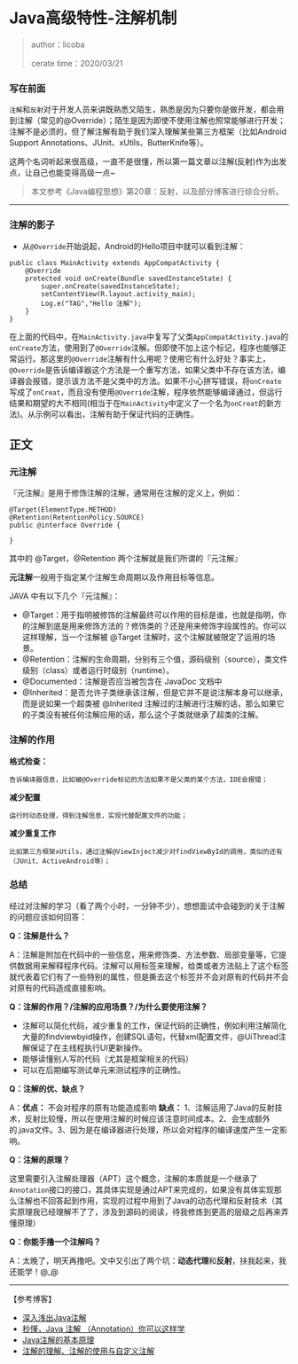 # Java高级特性-注解机制
>author：licoba
>
>cerate time：2020/03/21
### 写在前面

`注解`和`反射`对于开发人员来讲既熟悉又陌生，熟悉是因为只要你是做开发，都会用到注解（常见的@Override）；陌生是因为即使不使用注解也照常能够进行开发；注解不是必须的，但了解注解有助于我们深入理解某些第三方框架（比如Android Support Annotations、JUnit、xUtils、ButterKnife等）。

这两个名词听起来很高级，一直不是很懂，所以第一篇文章以注解(反射)作为出发点，让自己也能变得高级一点~

> 本文参考《Java编程思想》第20章：反射，以及部分博客进行综合分析。

---
### 注解的影子

* 从`@Override`开始说起，Android的Hello项目中就可以看到注解：
```
public class MainActivity extends AppCompatActivity {
    @Override
    protected void onCreate(Bundle savedInstanceState) {
        super.onCreate(savedInstanceState);
        setContentView(R.layout.activity_main);
        Log.e("TAG","Hello 注解");
    }
}
```
在上面的代码中，在`MainActivity.java`中复写了父类`AppCompatActivity.java`的`onCreate`方法，使用到了`@Override`注解。但即使不加上这个标记，程序也能够正常运行。那这里的`@Override`注解有什么用呢？使用它有什么好处？事实上，`@Override`是告诉编译器这个方法是一个重写方法，如果父类中不存在该方法，编译器会报错，提示该方法不是父类中的方法。如果不小心拼写错误，将`onCreate`写成了`onCreat`，而且没有使用`@Override`注解，程序依然能够编译通过，但运行结果和期望的大不相同(相当于在`MainActivity`中定义了一个名为`onCreat`的新方法)。从示例可以看出，注解有助于保证代码的正确性。


## 正文



### 元注解

『元注解』是用于修饰注解的注解，通常用在注解的定义上，例如：
```
@Target(ElementType.METHOD)
@Retention(RetentionPolicy.SOURCE)
public @interface Override {

}
```
其中的 @Target，@Retention 两个注解就是我们所谓的『元注解』

**元注解**一般用于指定某个注解生命周期以及作用目标等信息。

JAVA 中有以下几个『元注解』：

* @Target：用于指明被修饰的注解最终可以作用的目标是谁，也就是指明，你的注解到底是用来修饰方法的？修饰类的？还是用来修饰字段属性的。你可以这样理解，当一个注解被 @Target 注解时，这个注解就被限定了运用的场景。
* @Retention：注解的生命周期，分别有三个值，源码级别（source），类文件级别（class）或者运行时级别（runtime）。
* @Documented：注解是否应当被包含在 JavaDoc 文档中
* @Inherited：是否允许子类继承该注解，但是它并不是说注解本身可以继承，而是说如果一个超类被 @Inherited 注解过的注解进行注解的话，那么如果它的子类没有被任何注解应用的话，那么这个子类就继承了超类的注解。
    

### 注解的作用

**格式检查：**

    告诉编译器信息，比如被@Override标记的方法如果不是父类的某个方法，IDE会报错；
**减少配置**

    运行时动态处理，得到注解信息，实现代替配置文件的功能；
**减少重复工作**

    比如第三方框架xUtils，通过注解@ViewInject减少对findViewById的调用，类似的还有（JUnit、ActiveAndroid等）；

    
    
### 总结

经过对注解的学习（看了两个小时，一分钟不少），想想面试中会碰到的关于注解的问题应该如何回答：

**Q：注解是什么？**

A：注解是附加在代码中的一些信息，用来修饰类、方法参数、局部变量等，它提供数据用来解释程序代码。注解可以用标签来理解，给类或者方法贴上了这个标签就代表着它们有了一些特别的属性，但是撕去这个标签并不会对原有的代码并不会对原有的代码造成直接影响。


**Q：注解的作用？/注解的应用场景？/为什么要使用注解？**

* 注解可以简化代码，减少重复的工作，保证代码的正确性，例如利用注解简化大量的findviewbyid操作，创建SQL语句，代替xml配置文件，@UiThread注解保证了在主线程执行UI更新操作。
* 能够读懂别人写的代码（尤其是框架相关的代码）
* 可以在后期编写测试单元来测试程序的正确性。

**Q：注解的优、缺点？**


A：**优点：** 不会对程序的原有功能造成影响
**缺点：** 1、注解运用了Java的反射技术，反射比较慢，所以在使用注解的时候应该注意时间成本。2、会生成额外的.java文件。3、因为是在编译器进行处理，所以会对程序的编译速度产生一定影响。

**Q：注解的原理？**

这里需要引入注解处理器（APT）这个概念，注解的本质就是一个继承了`Annotation`接口的接口，其具体实现是通过APT来完成的，如果没有具体实现那么注解也不回答起到作用，实现的过程中用到了Java的动态代理和反射技术（其实原理我已经理解不了了，涉及到源码的阅读，待我修炼到更高的层级之后再来弄懂原理）

**Q：你能手撸一个注解吗？**

A：太晚了，明天再撸吧。文中又引出了两个坑：**动态代理**和**反射**，扶我起来，我还能学！@_@

---

【参考博客】
* [深入浅出Java注解](https://www.jianshu.com/p/5cac4cb9be54) 
* [秒懂，Java 注解 （Annotation）你可以这样学](https://blog.csdn.net/briblue/article/details/73824058) 
* [Java注解的基本原理](https://juejin.im/post/5b45bd715188251b3a1db54f)
* [注解的理解、注解的使用与自定义注解](https://blog.csdn.net/ajianyingxiaoqinghan/article/details/81436118)  